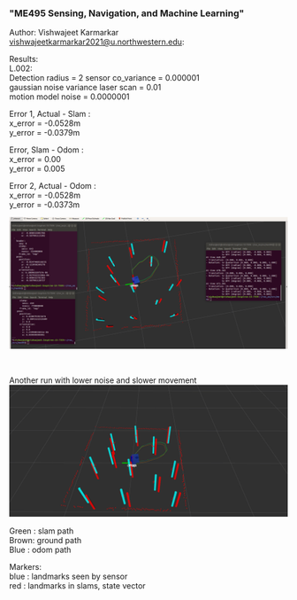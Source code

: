 ### "ME495 Sensing, Navigation, and Machine Learning" </br> ###

Author: Vishwajeet Karmarkar </br>
vishwajeetkarmarkar2021@u.northwestern.edu: </br>

Results: </br>
L.002:</br>
Detection radius = 2
sensor co_variance = 0.000001 </br>
gaussian noise variance laser scan = 0.01 </br>
motion model noise = 0.0000001 </br>

Error 1, Actual - Slam : </br>
x_error = -0.0528m </br>
y_error = -0.0379m </br>

Error, Slam - Odom : </br>
x_error = 0.00 </br>
y_error = 0.005 </br>

Error 2, Actual - Odom : </br>
x_error = -0.0528m </br>
y_error = -0.0373m </br>


![image](nuslam/images/with_error.png)

</br>

Another run with lower noise and slower movement 
![image](nuslam/images/3.png)

Green : slam path </br>
Brown: ground path </br>
Blue : odom path </br>

Markers: </br>
blue : landmarks seen by sensor </br>
red  : landmarks in slams, state vector </br>